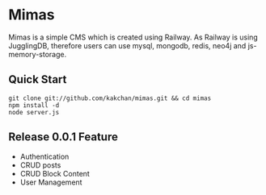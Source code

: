 Mimas
=====
Mimas is a simple CMS which is created using Railway. As Railway is using JugglingDB, therefore users can use mysql, mongodb, redis, neo4j and js-memory-storage.

Quick Start
-----------
    git clone git://github.com/kakchan/mimas.git && cd mimas
    npm install -d
    node server.js

Release 0.0.1 Feature
---------------------
   - Authentication
   - CRUD posts
   - CRUD Block Content
   - User Management